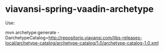 # viavansi-spring-vaadin-archetype
Use:

 mvn archetype:generate -DarchetypeCatalog=http://repositorio.viavansi.com/libs-releases-local/archetype-catalog/archetype-catalog/1.0/archetype-catalog-1.0.xml